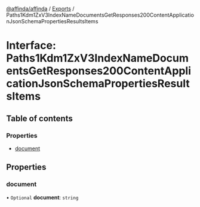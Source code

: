 [@affinda/affinda](../README.md) / [Exports](../modules.md) / Paths1Kdm1ZxV3IndexNameDocumentsGetResponses200ContentApplicationJsonSchemaPropertiesResultsItems

# Interface: Paths1Kdm1ZxV3IndexNameDocumentsGetResponses200ContentApplicationJsonSchemaPropertiesResultsItems

## Table of contents

### Properties

- [document](Paths1Kdm1ZxV3IndexNameDocumentsGetResponses200ContentApplicationJsonSchemaPropertiesResultsItems.md#document)

## Properties

### document

• `Optional` **document**: `string`
